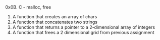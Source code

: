 0x0B. C - malloc, free
1. A function that creates an array of chars
2. A function that concatenates two strings
3. A function that returns a pointer to a 2-dimensional array of integers
4. A function that frees a 2 dimensional grid from previous assignment
